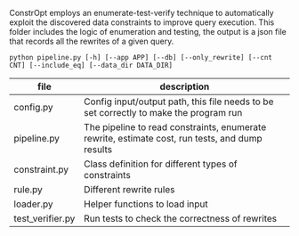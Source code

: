 ConstrOpt employs an enumerate-test-verify technique to automatically exploit the discovered data constraints to improve query execution. This folder includes the logic of enumeration and testing, the output is a json file that records all the rewrites of a given query.

```
python pipeline.py [-h] [--app APP] [--db] [--only_rewrite] [--cnt CNT] [--include_eq] [--data_dir DATA_DIR]
```

| file | description|
| ----------- | ----------- |
| config.py | Config input/output path, this file needs to be set correctly to make the program run |
| pipeline.py | The pipeline to read constraints, enumerate rewrite, estimate cost, run tests, and dump results |
| constraint.py | Class definition for different types of constraints |
| rule.py | Different rewrite rules |
| loader.py | Helper functions to load input |
| test_verifier.py | Run tests to check the correctness of rewrites |